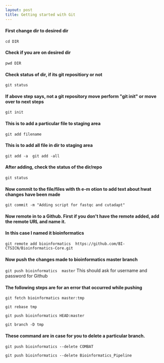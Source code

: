 ```yaml
---
layout: post
title: Getting started with Git
---
```


#### First change dir to desired dir
`cd DIR`

#### Check if you are on desired dir
`pwd DIR`

#### Check status of dir, if its git repositiory or not
`git status`

#### If above step says, not a git repository move perform "git init" or move over to next steps
`git init`

#### This is to add a particular file to staging area
`git add filename`

#### This is to add all file in dir to staging area
`git add -a 
git add -all`
#### After adding, check the status of the dir/repo
`git status`

#### Now commit to the file/files with th e-m otion to add text about hwat changes have been made
`git commit -m "Adding script for fastqc and cutadapt"`

#### Now remote in to a Github. First if you don't have the remote added, add the remote URL and name it. 
####  In this case I named it bioinformatics
`git remote add bioinformatics  https://github.com/BI-CTSICN/Bioinformatics-Core.git`

#### Now push the changes made to bioinformatics master branch
`git push bioinformatics  master`
This should ask for username and password for Github

#### The following steps are for an error that occurred while pushing
`git fetch bioinformatics master:tmp`

`git rebase tmp`

`git push bioinformatics HEAD:master`

`git branch -D tmp`

#### These command are in case for you to delete a particular branch.
`git push bioinformatics --delete COMBAT`

`git push bioinformatics --delete Bioinformatics_Pipeline`
